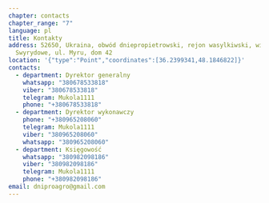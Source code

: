 ```yaml
---
chapter: contacts
chapter_range: "7"
language: pl
title: Kontakty
address: 52650, Ukraina, obwód dniepropietrowski, rejon wasylkiwski, wieś
  Swyrydowe, ul. Myru, dom 42
location: '{"type":"Point","coordinates":[36.2399341,48.1846822]}'
contacts:
  - department: Dyrektor generalny
    whatsapp: "380678533818"
    viber: "380678533818"
    telegram: Mukola1111
    phone: "+380678533818"
  - department: Dyrektor wykonawczy
    phone: "+380965208060"
    telegram: Mukola1111
    viber: "380965208060"
    whatsapp: "380965208060"
  - department: Księgowość
    whatsapp: "380982098186"
    viber: "380982098186"
    telegram: Mukola1111
    phone: "+380982098186"
email: dniproagro@gmail.com
---
```


